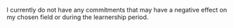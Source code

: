 I currently do not have any commitments that may have a negative effect on my chosen field or during the learnership period.
